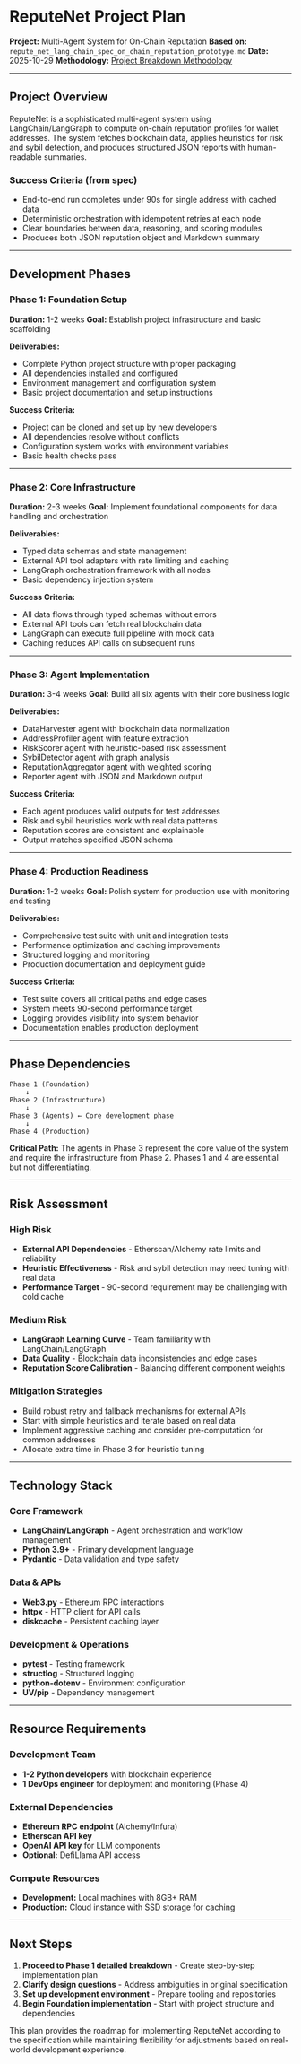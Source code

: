 # ReputeNet Project Plan

**Project:** Multi-Agent System for On-Chain Reputation
**Based on:** `repute_net_lang_chain_spec_on_chain_reputation_prototype.md`
**Date:** 2025-10-29
**Methodology:** [Project Breakdown Methodology](./project_breakdown_methodology.md)

---

## Project Overview

ReputeNet is a sophisticated multi-agent system using LangChain/LangGraph to compute on-chain reputation profiles for wallet addresses. The system fetches blockchain data, applies heuristics for risk and sybil detection, and produces structured JSON reports with human-readable summaries.

### Success Criteria (from spec)
- End-to-end run completes under 90s for single address with cached data
- Deterministic orchestration with idempotent retries at each node
- Clear boundaries between data, reasoning, and scoring modules
- Produces both JSON reputation object and Markdown summary

---

## Development Phases

### Phase 1: Foundation Setup
**Duration:** 1-2 weeks
**Goal:** Establish project infrastructure and basic scaffolding

**Deliverables:**
- Complete Python project structure with proper packaging
- All dependencies installed and configured
- Environment management and configuration system
- Basic project documentation and setup instructions

**Success Criteria:**
- Project can be cloned and set up by new developers
- All dependencies resolve without conflicts
- Configuration system works with environment variables
- Basic health checks pass

---

### Phase 2: Core Infrastructure
**Duration:** 2-3 weeks
**Goal:** Implement foundational components for data handling and orchestration

**Deliverables:**
- Typed data schemas and state management
- External API tool adapters with rate limiting and caching
- LangGraph orchestration framework with all nodes
- Basic dependency injection system

**Success Criteria:**
- All data flows through typed schemas without errors
- External API tools can fetch real blockchain data
- LangGraph can execute full pipeline with mock data
- Caching reduces API calls on subsequent runs

---

### Phase 3: Agent Implementation
**Duration:** 3-4 weeks
**Goal:** Build all six agents with their core business logic

**Deliverables:**
- DataHarvester agent with blockchain data normalization
- AddressProfiler agent with feature extraction
- RiskScorer agent with heuristic-based risk assessment
- SybilDetector agent with graph analysis
- ReputationAggregator agent with weighted scoring
- Reporter agent with JSON and Markdown output

**Success Criteria:**
- Each agent produces valid outputs for test addresses
- Risk and sybil heuristics work with real data patterns
- Reputation scores are consistent and explainable
- Output matches specified JSON schema

---

### Phase 4: Production Readiness
**Duration:** 1-2 weeks
**Goal:** Polish system for production use with monitoring and testing

**Deliverables:**
- Comprehensive test suite with unit and integration tests
- Performance optimization and caching improvements
- Structured logging and monitoring
- Production documentation and deployment guide

**Success Criteria:**
- Test suite covers all critical paths and edge cases
- System meets 90-second performance target
- Logging provides visibility into system behavior
- Documentation enables production deployment

---

## Phase Dependencies

```
Phase 1 (Foundation)
    ↓
Phase 2 (Infrastructure)
    ↓
Phase 3 (Agents) ← Core development phase
    ↓
Phase 4 (Production)
```

**Critical Path:** The agents in Phase 3 represent the core value of the system and require the infrastructure from Phase 2. Phases 1 and 4 are essential but not differentiating.

---

## Risk Assessment

### High Risk
- **External API Dependencies** - Etherscan/Alchemy rate limits and reliability
- **Heuristic Effectiveness** - Risk and sybil detection may need tuning with real data
- **Performance Target** - 90-second requirement may be challenging with cold cache

### Medium Risk
- **LangGraph Learning Curve** - Team familiarity with LangChain/LangGraph
- **Data Quality** - Blockchain data inconsistencies and edge cases
- **Reputation Score Calibration** - Balancing different component weights

### Mitigation Strategies
- Build robust retry and fallback mechanisms for external APIs
- Start with simple heuristics and iterate based on real data
- Implement aggressive caching and consider pre-computation for common addresses
- Allocate extra time in Phase 3 for heuristic tuning

---

## Technology Stack

### Core Framework
- **LangChain/LangGraph** - Agent orchestration and workflow management
- **Python 3.9+** - Primary development language
- **Pydantic** - Data validation and type safety

### Data & APIs
- **Web3.py** - Ethereum RPC interactions
- **httpx** - HTTP client for API calls
- **diskcache** - Persistent caching layer

### Development & Operations
- **pytest** - Testing framework
- **structlog** - Structured logging
- **python-dotenv** - Environment configuration
- **UV/pip** - Dependency management

---

## Resource Requirements

### Development Team
- **1-2 Python developers** with blockchain experience
- **1 DevOps engineer** for deployment and monitoring (Phase 4)

### External Dependencies
- **Ethereum RPC endpoint** (Alchemy/Infura)
- **Etherscan API key**
- **OpenAI API key** for LLM components
- **Optional:** DefiLlama API access

### Compute Resources
- **Development:** Local machines with 8GB+ RAM
- **Production:** Cloud instance with SSD storage for caching

---

## Next Steps

1. **Proceed to Phase 1 detailed breakdown** - Create step-by-step implementation plan
2. **Clarify design questions** - Address ambiguities in original specification
3. **Set up development environment** - Prepare tooling and repositories
4. **Begin Foundation implementation** - Start with project structure and dependencies

This plan provides the roadmap for implementing ReputeNet according to the specification while maintaining flexibility for adjustments based on real-world development experience.